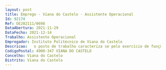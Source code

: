 ```yaml
--- 
layout: post
title: Emprego - Viana do Castelo - Assistente Operacional
Id: 92174
Ref: OE202111/0698
DataAbertura: 2021-11-29
DataFecho: 2021-12-14
Trabalho: Assistente Operacional
Empregador: Instituto Politécnico de Viana do Castelo
Descricao:   o posto de trabalho caracteriza se pelo exercício de funções de assistente operacional, com o conteúdo funcional descrito no anexo referido no n.º 2 do artigo 88.º da LTFP ao qual corres ponde o grau de complexidade 1. Entre outras atribuições específicas destacam se    armazenamento e conservação das matérias primas utilizadas no serviço de cozinha e bar, assegurando a gestão corrente de aprovisionamento, armazenagem do bar e a introdução de produtos no sistema in formático   preparação do serviço de cozinha, de forma a possibilitar a confeção das refeições necessárias  verificar e preparar as condições de higiene e de utilização dos equipamentos e utensílios necessários, preencher as requisições e efetuar o levantamento das matérias primas e produtos necessários, verificando a quanti dade e qualidade dos mesmos, efetuar a limpeza e a preparação de carnes, peixes, crustáceos, aves, le gumes, frutas e outras matérias primas a utilizar na confeção de refeições   confeção de refeições, de acordo com as fichas técnicas e em função da ementa estabelecida  selecionar e preparar os ingredientes e utensílios necessários, consultando receitas e especificações técnicas  mistu rar, em tempos e quantidades adequadas, os vários ingredientes em recipientes apropriados e proceder à sua transformação pelos processos de confeção respetivos, utilizando fogões, fornos convetores, micro ondas, embaladora de vácuo e outros equipamentos adequados, controlar o processo de transforma ção confeção dos alimentos, atendendo à temperatura e tempo adequados e retificando, sempre que ne cessário, a quantidade de ingredientes   higienização e arrumação dos espaços, equipamentos e utensílios do serviço, verificando existências e controlando o seu estado de conservação   verificação mensal de prazos de validade e inventário dos géneros alimentícios   atendimento ao público  resolução de reclamações de clientes tendo em conta a necessidade de assegu rar um bom clima relacional, atender clientes ao balcão, preparando e servindo bebidas e pequenas refei ções, assegurar confirmar o pagamento dos serviços prestados   controlar o estado de conservação dos equipamentos da cantina e bar  verificar o estado de conservação dos equipamentos e informar o seu superior hierárquico e ou os serviços de manutenção, em caso de de teção de avarias nos equipamentos, assegurar o cumprimento operacional das boas práticas de higiene e segurança alimentar   preenchimento de todos os impressos associadas ao serviço de bar e cantina.
CodigoPostal: 4900-347 VIANA DO CASTELO
Concelho: Viana do Castelo
Distrito: Viana do Castelo
--- 
```

